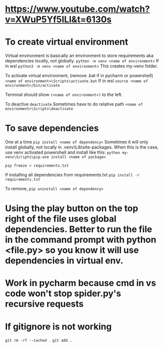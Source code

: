 # https://www.youtube.com/watch?v=XWuP5Yf5ILI&t=6130s

# To create virtual environment
Virtual environment is basically an environment to store requirements aka dependencies locally, not globally.
  `python -m venv <name of environment>`
If in wsl
  `python3 -m venv <name of environment>`
This creates my-venv folder.

To activate virtual environment, (remove .bat if in pycharm or powershell)
  `<name of environment>\Scripts\activate.bat`
If in wsl
  `source <name of environment>/bin/activate`

Terminal should show `(<name of environment>)` to the left.

To deactive
  `deactivate`
Sometimes have to do relative path
  `<name of environment>\Scripts\deactivate`

# To save dependencies
One at a time
  `pip install <name of dependency>`
Sometimes it will only install globally, not locally in .venv\Lib\site-packages. When this is the case, use venv activated powershell and install like this:
  `python my-venv\Scripts\pip.exe install <name of package>`

  `pip freeze > requirements.txt`

If installing all dependencies from requirements.txt
  `pip install -r requirements.txt`

To remove,
  `pip uninstall <name of dependency>`

# Using the play button on the top right of the file uses global dependencies. Better to run the file in the command prompt with python <file.py> so you know it will use dependencies in virtual env.

# Work in pycharm because cmd in vs code won't stop spider.py's recursive requests


# If gitignore is not working
  `git rm -rf --cached .`
  `git add .`

